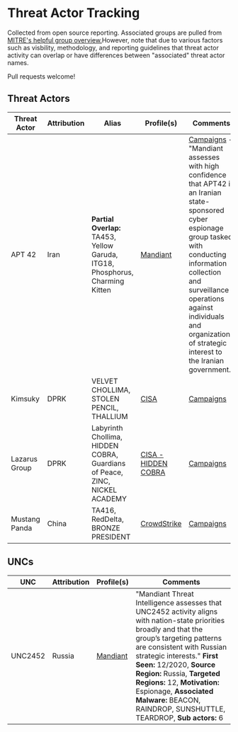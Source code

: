 # Threat Actor Tracking

Collected from open source reporting. Associated groups are pulled from [MITRE's helpful group overview.](https://attack.mitre.org/groups/)However, note that due to various factors such as visbility, methodology, and reporting guidelines that threat actor activity can overlap or have differences between "associated" threat actor names.

Pull requests welcome!

## Threat Actors
| Threat Actor | Attribution | Alias | Profile(s) | Comments |
| ------------ | ------------| ----- | ---------- | -------- |
| APT 42 | Iran | **Partial Overlap:** TA453, Yellow Garuda, ITG18, Phosphorus, Charming Kitten | [Mandiant](https://www.mandiant.com/media/17826) | [Campaigns](https://github.com/IntelCorgi/Threat_Actor_Profiles/blob/master/campaigns/APT42.md) - "Mandiant assesses with high confidence that APT42 is an Iranian state-sponsored cyber espionage group tasked with conducting information collection and surveillance operations against individuals and organizations of strategic interest to the Iranian government."| 
| Kimsuky | DPRK | VELVET CHOLLIMA, STOLEN PENCIL, THALLIUM | [CISA](https://www.cisa.gov/uscert/ncas/alerts/aa20-301a) | [Campaigns](https://github.com/IntelCorgi/Threat_Actor_Profiles/blob/master/campaigns/Kimsuky.md) |
| Lazarus Group | DPRK | Labyrinth Chollima, HIDDEN COBRA, Guardians of Peace, ZINC, NICKEL ACADEMY | [CISA - HIDDEN COBRA](https://www.cisa.gov/uscert/northkorea) | [Campaigns](https://github.com/IntelCorgi/Threat_Actor_Profiles/blob/master/campaigns/Lazarus.md) |
| Mustang Panda | China | TA416, RedDelta, BRONZE PRESIDENT | [CrowdStrike](https://www.crowdstrike.com/blog/meet-crowdstrikes-adversary-of-the-month-for-june-mustang-panda/) | [Campaigns](https://github.com/IntelCorgi/Threat_Actor_Profiles/blob/master/campaigns/Mustang_Panda.md) |


## UNCs


| UNC | Attribution | Profile(s) | Comments |
| --- | ----------- | ---------- | -------- |
| UNC2452 | Russia | [Mandiant](https://www.mandiant.com/resources/insights/uncategorized-unc-threat-groups) | "Mandiant Threat Intelligence assesses that UNC2452 activity aligns with nation-state priorities broadly and that the group’s targeting patterns are consistent with Russian strategic interests." **First Seen:** 12/2020, **Source Region:** Russia, **Targeted Regions:** 12, **Motivation:** Espionage, **Associated Malware:** BEACON, RAINDROP, SUNSHUTTLE, TEARDROP, **Sub actors:** 6   |